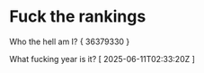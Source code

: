 # Fuck the rankings

Who the hell am I?
{ 36379330 }

What fucking year is it?
[ 2025-06-11T02:33:20Z ]

